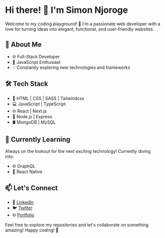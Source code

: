 # Hi there! 👋 I'm Simon Njoroge

Welcome to my coding playground! 🚀 I'm a passionate web developer with a love for turning ideas into elegant, functional, and user-friendly websites.

## 💼 About Me

- 🌐 Full-Stack Developer
- 🚀 JavaScript Enthusiast
- 💡 Constantly exploring new technologies and frameworks

## 🛠️ Tech Stack
- 🔧 HTML | CSS | SASS | Tailwindcss
- 💻 JavaScript | TypeScript
- 🌐 React | Next.js
- 🚀 Node.js | Express
- 🛢️ MongoDB | MySQL


## 🌱 Currently Learning

Always on the lookout for the next exciting technology! Currently diving into:

- 🌐 GraphQL
- 📱 React Native

## 📫 Let's Connect

- 🔗 [LinkedIn](https://www.linkedin.com/in/SimonNjoroge/)
- 🐦 [Twitter](https://twitter.com/singason655/)
- 🌐 [Portfolio](https://simon-njoroge-blog.vercel.app/)

Feel free to explore my repositories and let's collaborate on something amazing! Happy coding! 🚀

